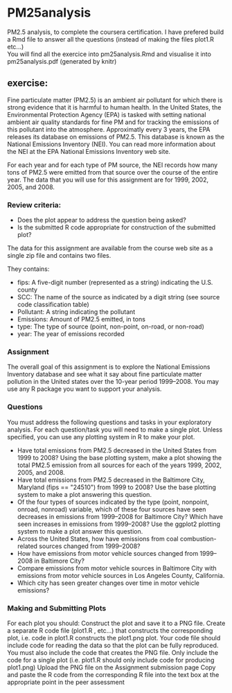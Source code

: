 # PM25analysis
PM2.5 analysis, to complete the coursera certification. I have prefered build a Rmd file to answer all the questions (instead of making the files plot1.R  etc...)  
You will find all the exercice into pm25analysis.Rmd and visualise it into pm25analysis.pdf (generated by knitr)


## exercise:

Fine particulate matter (PM2.5) is an ambient air pollutant for which there is strong evidence that it is harmful to human health. In the United States, the Environmental Protection Agency (EPA) is tasked with setting national ambient air quality standards for fine PM and for tracking the emissions of this pollutant into the atmosphere. Approximatly every 3 years, the EPA releases its database on emissions of PM2.5. This database is known as the National Emissions Inventory (NEI). You can read more information about the NEI at the EPA National Emissions Inventory web site.

For each year and for each type of PM source, the NEI records how many tons of PM2.5 were emitted from that source over the course of the entire year. The data that you will use for this assignment are for 1999, 2002, 2005, and 2008.

### Review criteria: 
- Does the plot appear to address the question being asked?
- Is the submitted R code appropriate for construction of the submitted plot? 

The data for this assignment are available from the course web site as a single zip file and contains two files.

They contains:
- fips: A five-digit number (represented as a string) indicating the U.S. county
- SCC: The name of the source as indicated by a digit string (see source code classification table)
- Pollutant: A string indicating the pollutant
- Emissions: Amount of PM2.5 emitted, in tons
- type: The type of source (point, non-point, on-road, or non-road)
- year: The year of emissions recorded

### Assignment
The overall goal of this assignment is to explore the National Emissions Inventory database and see what it say about fine particulate matter pollution in the United states over the 10-year period 1999–2008. You may use any R package you want to support your analysis.

### Questions
You must address the following questions and tasks in your exploratory analysis. For each question/task you will need to make a single plot. Unless specified, you can use any plotting system in R to make your plot.

- Have total emissions from PM2.5 decreased in the United States from 1999 to 2008? Using the base plotting system, make a plot showing the total PM2.5 emission from all sources for each of the years 1999, 2002, 2005, and 2008.
- Have total emissions from PM2.5 decreased in the Baltimore City, Maryland (fips == "24510") from 1999 to 2008? Use the base plotting system to make a plot answering this question.
- Of the four types of sources indicated by the type (point, nonpoint, onroad, nonroad) variable, which of these four sources have seen decreases in emissions from 1999–2008 for Baltimore City? Which have seen increases in emissions from 1999–2008? Use the ggplot2 plotting system to make a plot answer this question.
- Across the United States, how have emissions from coal combustion-related sources changed from 1999–2008?
- How have emissions from motor vehicle sources changed from 1999–2008 in Baltimore City?
- Compare emissions from motor vehicle sources in Baltimore City with emissions from motor vehicle sources in Los Angeles County, California.
- Which city has seen greater changes over time in motor vehicle emissions?

### Making and Submitting Plots 
For each plot you should:
Construct the plot and save it to a PNG file.
Create a separate R code file (plot1.R , etc...) that constructs the corresponding plot, i.e. code in plot1.R constructs the plot1.png plot. Your code file should include code for reading the data so that the plot can be fully reproduced. You must also include the code that creates the PNG file. Only include the code for a single plot (i.e. plot1.R should only include code for producing plot1.png)
Upload the PNG file on the Assignment submission page
Copy and paste the R code from the corresponding R file into the text box at the appropriate point in the peer assessment
